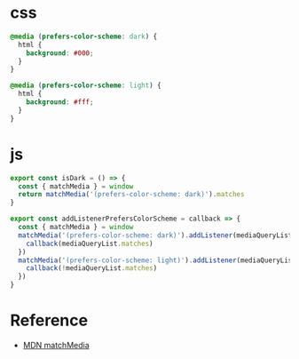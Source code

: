 # css

```css
@media (prefers-color-scheme: dark) {
  html {
    background: #000;
  }
}

@media (prefers-color-scheme: light) {
  html {
    background: #fff;
  }
}
```

# js

```js
export const isDark = () => {
  const { matchMedia } = window
  return matchMedia('(prefers-color-scheme: dark)').matches
}

export const addListenerPrefersColorScheme = callback => {
  const { matchMedia } = window
  matchMedia('(prefers-color-scheme: dark)').addListener(mediaQueryList => {
    callback(mediaQueryList.matches)
  })
  matchMedia('(prefers-color-scheme: light)').addListener(mediaQueryList => {
    callback(!mediaQueryList.matches)
  })
}
```

# Reference

- [MDN matchMedia](https://developer.mozilla.org/en-US/docs/Web/API/Window/matchMedia)
